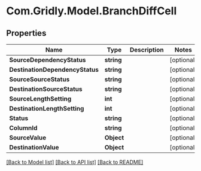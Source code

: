 # Com.Gridly.Model.BranchDiffCell

## Properties

Name | Type | Description | Notes
------------ | ------------- | ------------- | -------------
**SourceDependencyStatus** | **string** |  | [optional] 
**DestinationDependencyStatus** | **string** |  | [optional] 
**SourceSourceStatus** | **string** |  | [optional] 
**DestinationSourceStatus** | **string** |  | [optional] 
**SourceLengthSetting** | **int** |  | [optional] 
**DestinationLengthSetting** | **int** |  | [optional] 
**Status** | **string** |  | [optional] 
**ColumnId** | **string** |  | [optional] 
**SourceValue** | **Object** |  | [optional] 
**DestinationValue** | **Object** |  | [optional] 

[[Back to Model list]](../README.md#documentation-for-models) [[Back to API list]](../README.md#documentation-for-api-endpoints) [[Back to README]](../README.md)


